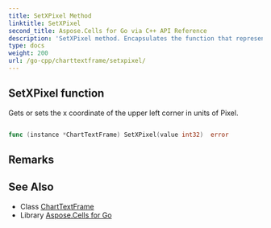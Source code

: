 ```yaml
---
title: SetXPixel Method 
linktitle: SetXPixel
second_title: Aspose.Cells for Go via C++ API Reference
description: 'SetXPixel method. Encapsulates the function that represents setxpixel in Go.'
type: docs
weight: 200
url: /go-cpp/charttextframe/setxpixel/
---
```


## SetXPixel function

Gets or sets the x coordinate of the upper left corner in units of Pixel.

```go

func (instance *ChartTextFrame) SetXPixel(value int32)  error

```

## Remarks


## See Also

* Class [ChartTextFrame](../)
* Library [Aspose.Cells for Go](../../)

